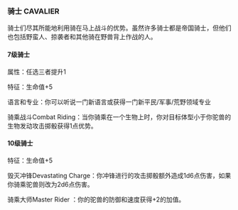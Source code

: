 ### 骑士	CAVALIER

​		骑士们尽其所能地利用骑在马上战斗的优势。虽然许多骑士都是帝国骑士，但他们也包括野蛮人、掠袭者和其他骑在野兽背上作战的人。

#### 7级骑士

属性：任选三者提升1

特征：生命值+5

语言和专业：你可以听说一门新语言或获得一门新平民/军事/荒野领域专业

骑乘战斗Combat Riding：当你骑乘在一个生物上时，你对目标体型小于你驼兽的生物发动攻击掷骰获得1点优势。

#### 10级骑士

特征：生命值+5

毁灭冲锋Devastating Charge：你冲锋进行的攻击掷骰额外造成1d6点伤害，如果你骑乘驼兽则改为2d6点伤害。

骑乘大师Master Rider ：你的驼兽的防御和速度获得+2的加值。